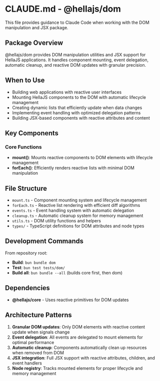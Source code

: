 # CLAUDE.md - @hellajs/dom

This file provides guidance to Claude Code when working with the DOM manipulation and JSX package.

## Package Overview

@hellajs/dom provides DOM manipulation utilities and JSX support for HellaJS applications. It handles component mounting, event delegation, automatic cleanup, and reactive DOM updates with granular precision.

## When to Use

- Building web applications with reactive user interfaces
- Mounting HellaJS components to the DOM with automatic lifecycle management
- Creating dynamic lists that efficiently update when data changes
- Implementing event handling with optimized delegation patterns
- Building JSX-based components with reactive attributes and content

## Key Components

### Core Functions
- **mount()**: Mounts reactive components to DOM elements with lifecycle management
- **forEach()**: Efficiently renders reactive lists with minimal DOM manipulation

## File Structure

- `mount.ts` - Component mounting system and lifecycle management
- `forEach.ts` - Reactive list rendering with efficient diff algorithms
- `events.ts` - Event handling system with automatic delegation
- `cleanup.ts` - Automatic cleanup system for memory management
- `utils.ts` - DOM utility functions and helpers
- `types/` - TypeScript definitions for DOM attributes and node types

## Development Commands

From repository root:
- **Build**: `bun bundle dom`
- **Test**: `bun test tests/dom/`
- **Build all**: `bun bundle --all` (builds core first, then dom)

## Dependencies

- **@hellajs/core** - Uses reactive primitives for DOM updates

## Architecture Patterns

1. **Granular DOM updates**: Only DOM elements with reactive content update when signals change
2. **Event delegation**: All events are delegated to mount elements for optimal performance
3. **Automatic cleanup**: Components automatically clean up resources when removed from DOM
4. **JSX integration**: Full JSX support with reactive attributes, children, and event handlers
5. **Node registry**: Tracks mounted elements for proper lifecycle and memory management